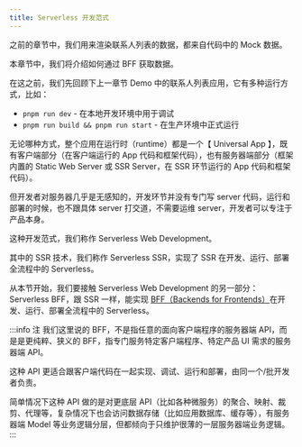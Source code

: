 ```yaml
---
title: Serverless 开发范式
---
```


之前的章节中，我们用来渲染联系人列表的数据，都来自代码中的 Mock 数据。

本章节中，我们将介绍如何通过 BFF 获取数据。

在这之前，我们先回顾下上一章节 Demo 中的联系人列表应用，它有多种运行方式，比如：

- `pnpm run dev` - 在本地开发环境中用于调试
- `pnpm run build && pnpm run start` - 在生产环境中正式运行

无论哪种方式，整个应用在运行时（runtime）都是一个【 Universal App 】，既有客户端部分（在客户端运行的 App 代码和框架代码），也有服务器端部分（框架内置的 Static Web Server 或 SSR Server，在 SSR 环节运行的 App 代码和框架代码）。

但开发者对服务器几乎是无感知的，开发环节并没有专门写 server 代码，运行和部署的时候，也不跟具体 server 打交道，不需要运维 server，开发者可以专注于产品本身。

这种开发范式，我们称作 Serverless Web Development。

其中的 SSR 技术，我们称作 Serverless SSR，实现了 SSR 在开发、运行、部署全流程中的 Serverless。

从本节开始，我们要接触 Serverless Web Development 的另一部分：Serverless BFF，跟 SSR 一样，能实现 [BFF（Backends for Frontends）](https://microservices.io/patterns/apigateway.html)在开发、运行、部署全流程中的 Serverless。

:::info 注
我们这里说的 BFF，不是指任意的面向客户端程序的服务器端 API，而是是更纯粹、狭义的 BFF，指专门服务特定客户端程序、特定产品 UI 需求的服务器端 API。

这种 API 更适合跟客户端代码在一起实现、调试、运行和部署，由同一个/批开发者负责。

简单情况下这种 API 做的是对更底层 API（比如各种微服务）的聚合、映射、裁剪、代理等，复杂情况下也会访问数据存储（比如应用数据库、缓存等），有服务器端 Model 等业务逻辑分层，但都倾向于只维护很薄的一层服务器端业务逻辑。
:::
